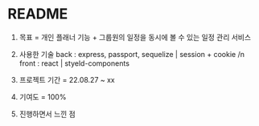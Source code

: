 # README

1. 목표 = 개인 플래너 기능 + 그룹원의 일정을 동시에 볼 수 있는 일정 관리 서비스
2. 사용한 기술
   back : express, passport, sequelize | session + cookie /n
   front : react | styeld-components
  
3. 프로젝트 기간 = 22.08.27 ~ xx

4. 기여도 = 100%

5. 진행하면서 느낀 점

